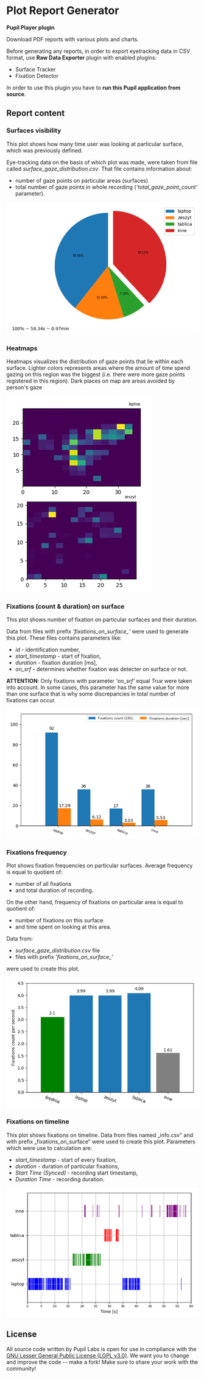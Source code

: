 # Plot Report Generator

**Pupil Player plugin**

Download PDF reports with various plots and charts.

Before generating any reports,
in order to export eyetracking data in CSV format, 
use **Raw Data Exporter** plugin
with enabled plugins:
 - Surface Tracker
 - Fixation Detector
 
In order to use this plugin you have to **run this Pupil application from source**.
## Report content
### Surfaces visibility
This plot shows how many time user was looking at particular surface,
which was previously defined. 

Eye-tracking data on the basis of which plot
was made, were taken from file called *surface_gaze_distribution.csv*.
That file contains information about:
- number of gaze points on particular areas (surfaces) 
- total number of gaze points in whole recording 
(*'total_gaze_point_count'* parameter).

![surface_visibility.png](player_settings/plugins/helpers/report_plots/surface_visibility_percentage.png)

### Heatmaps
Heatmaps visualizes the distribution of gaze points that lie within each surface.
Lighter colors represents areas where the amount of time spend gazing on this region
was the biggest (i.e. there were more gaze points registered in this region). Dark places
on map are areas avoided by person's gaze

![heatmaps.png](player_settings/plugins/helpers/report_plots/heatmaps.png)

### Fixations (count & duration) on surface
This plot shows number of fixation on particular surfaces and their
duration. 

Data from files with prefix *'fixations_on_surface_'* were used to
generate this plot. These files contains parameters like:
- *id* - identification number,
- *start_timestamp* - start of fixation,
- *duration* - fixation duration [ms],
- *on_srf* - determines whether fixation was detecter on surface or not.

**ATTENTION**: Only fixations with parameter *'on_srf'* equal *True* were taken
into account. In some cases, this parameter has the same value for more
than one surface that is why some discrepancies in total number of
fixations can occur.

![fixations_count_per_surface.png](player_settings/plugins/helpers/report_plots/fixations_count_per_surface.png)

### Fixations frequency
Plot shows fixation frequencies on particular surfaces. Average
frequency is equal to quotient of:
- number of all fixations
- and total duration of recording.

On the other hand, frequency of fixations on particular area is equal to
quotient of:
- number of fixations on this surface
- and time spent on looking at this area.

Data from:
 - *surface_gaze_distribution.csv* file
 - files with prefix *'fixations_on_surface_'* 
 
 were used to create this plot.

![fixations_frequency.png](player_settings/plugins/helpers/report_plots/fixations_frequency.png)

### Fixations on timeline
 This plot shows fixations on timeline. Data from files named „info.csv”
and with prefix „fixations_on_surface” were used to create this plot.
Parameters which were use to calculation are:
- *start_timestamp* - start of every fixation,
- *duration* - duration of particular fixations,
- *Start Time (Synced)* - recording start timestamp,
- *Duration Time* - recording duration.

![fixations_durations.png](player_settings/plugins/helpers/report_plots/fixations_durations.png)


## License
All source code written by Pupil Labs is open for use in compliance with the [GNU Lesser General Public License (LGPL v3.0)](http://www.gnu.org/licenses/lgpl-3.0.en.html). We want you to change and improve the code -- make a fork! Make sure to share your work with the community!
